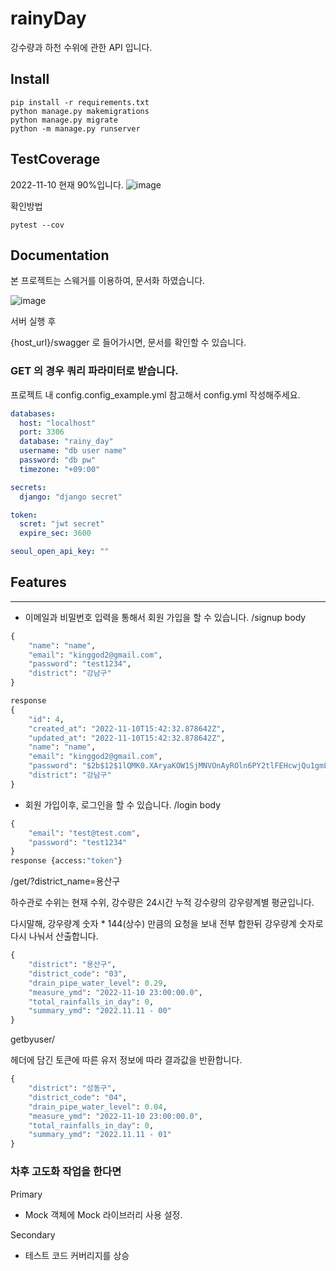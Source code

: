 # rainyDay
강수량과 하천 수위에 관한 API 입니다.

## Install

```
pip install -r requirements.txt
python manage.py makemigrations
python manage.py migrate
python -m manage.py runserver
```
## TestCoverage
2022-11-10 현재 90%입니다.
![image](https://user-images.githubusercontent.com/101803254/201133572-c5594308-2bf2-4405-8287-ed0e11046e58.png)

확인방법
```
pytest --cov
```

## Documentation


본 프로젝트는 스웨거를 이용하여, 문서화 하였습니다.

![image](https://user-images.githubusercontent.com/101803254/201134034-728dfa13-c6b7-45d3-aeeb-9d2a04f6a8f3.png)


서버 실행 후

{host_url}/swagger 로 들어가시면, 문서를 확인할 수 있습니다.

### GET 의 경우 쿼리 파라미터로 받습니다.



프로젝트 내 config.config_example.yml 참고해서 config.yml 작성해주세요. 

```yaml
databases:
  host: "localhost"
  port: 3306
  database: "rainy_day"
  username: "db user name"
  password: "db pw"
  timezone: "+09:00"

secrets:
  django: "django secret"

token:
  scret: "jwt secret"
  expire_sec: 3600

seoul_open_api_key: ""
```

## Features

---

- 이메일과 비밀번호 입력을 통해서 회원 가입을 할 수 있습니다.
/signup
body
```python
{
    "name": "name",
    "email": "kinggod2@gmail.com",
    "password": "test1234",
    "district": "강남구"
}

response 
{
    "id": 4,
    "created_at": "2022-11-10T15:42:32.878642Z",
    "updated_at": "2022-11-10T15:42:32.878642Z",
    "name": "name",
    "email": "kinggod2@gmail.com",
    "password": "$2b$12$1lQMK0.XAryaKOW1SjMNVOnAyROln6PY2tlFEHcwjQu1gmLtsBy1m",
    "district": "강남구"
}
```
- 회원 가입이후, 로그인을 할 수 있습니다.
/login
body
```python
{
    "email": "test@test.com",
    "password": "test1234"
}
response {access:"token"}
```

/get/?district_name=용산구

하수관로 수위는 현재 수위, 강수량은 24시간 누적 강수량의 강우량계별 평균입니다.

다시말해, 강우량계 숫자 * 144(상수) 만큼의 요청을 보내 전부 합한뒤 강우량계 숫자로 다시 나눠서 산출합니다.

```python
{
    "district": "용산구",
    "district_code": "03",
    "drain_pipe_water_level": 0.29,
    "measure_ymd": "2022-11-10 23:00:00.0",
    "total_rainfalls_in_day": 0,
    "summary_ymd": "2022.11.11 - 00"
}
```

getbyuser/

헤더에 담긴 토큰에 따른 유저 정보에 따라 결과값을 반환합니다.
```python
{
    "district": "성동구",
    "district_code": "04",
    "drain_pipe_water_level": 0.04,
    "measure_ymd": "2022-11-10 23:00:00.0",
    "total_rainfalls_in_day": 0,
    "summary_ymd": "2022.11.11 - 01"
}
```


### 차후 고도화 작업을 한다면

Primary
- Mock 객체에 Mock 라이브러리 사용 설정.

Secondary
- 테스트 코드 커버리지를 상승
